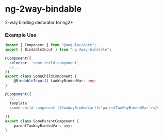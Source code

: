# ng-2way-bindable
2-way binding decorator for ng2+

### Example Use
```typescript
import { Component } from "@angular/core";
import { BindableInput } from "ng-2way-bindable";

@Component({
  selector: 'some-child-component',
  //...
})
export class SomeChildComponent {
    @BindableInput() twoWayBindedVar: any;
} 

@Component({
  //...
  template: `
  <some-child-component [(twoWayBindedVar)]='parentTwoWayBindedVar'></some-child-component>
  `
})
export class SomeParentComponent {
    parentTwoWayBindedVar: any;
} 
```